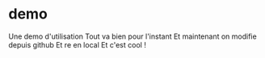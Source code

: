 # demo
Une demo d'utilisation
Tout va bien pour l'instant
Et maintenant on modifie depuis github
Et re en local
Et c'est cool !
